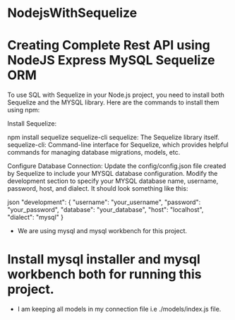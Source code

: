 # NodejsWithSequelize
# Creating Complete Rest API using NodeJS Express MySQL Sequelize ORM

To use SQL with Sequelize in your Node.js project, you need to install both Sequelize and the MYSQL library. Here are the commands to install them using npm:

Install Sequelize:

npm install sequelize sequelize-cli
sequelize: The Sequelize library itself.
sequelize-cli: Command-line interface for Sequelize, which provides helpful commands for managing database migrations, models, etc.

Configure Database Connection:
Update the config/config.json file created by Sequelize to include your MYSQL database configuration. Modify the development section to specify your MYSQL database name, username, password, host, and dialect. It should look something like this:

json
"development": {
  "username": "your_username",
  "password": "your_password",
  "database": "your_database",
  "host": "localhost",
  "dialect": "mysql"
}






* We are using mysql and mysql workbench for this project.
# Install mysql installer and mysql workbench both for running this project.

* I am keeping all models in my connection file i.e ./models/index.js file.